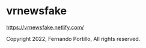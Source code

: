 # vrnewsfake
https://vrnewsfake.netlify.com/

Copyright 2022, Fernando Portillo, All rights reserved.
